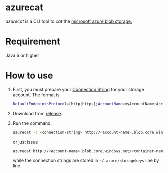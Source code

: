 # azurecat
*azurecat* is a CLI tool to *cat* the [microsoft azure blob storage.](https://azure.microsoft.com/en-us/documentation/articles/storage-introduction/#blob-storage)

# Requirement
Java 6 or higher

# How to use

1. First, you must prepare your [Connection String](https://azure.microsoft.com/en-us/documentation/articles/storage-configure-connection-string/) for your storage account. The format is 

	```bash
	DefaultEndpointsProtocol=[http|https];AccountName=myAccountName;AccountKey=myAccountKey
	```

2. Download from [release](https://github.com/tenmax/azurecat/releases).

3. Run the command,

	```bash
	azurecat -c <connection-string> http://<account-name>.blob.core.windows.net/<container-name>/<blob-path>
	```
	
	or just issue
	
	```bash
	azurecat http://<account-name>.blob.core.windows.net/<container-name>/<blob-path>
	```
	
	while the connection strings are stored in `~/.azure/storagekeys` line by line.


